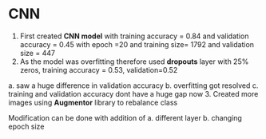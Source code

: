 # CNN

1. First created **CNN model** with training accuracy = 0.84 and validation accuracy = 0.45 with epoch =20 and training size= 1792 and validation size = 447
2. As the model was overfitting therefore used **dropouts** layer with 25% zeros, training accuracy = 0.53, validation=0.52

  a. saw a huge difference in validation accuracy
  b. overfitting got resolved
  c. training and validation accuracy dont have a huge gap now
3. Created more images using **Augmentor** library to rebalance class

Modification can be done with addition of 
a. different layer
b. changing epoch size
